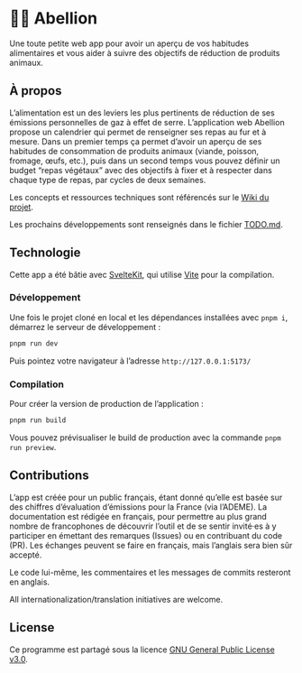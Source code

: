 # 🧑‍🌾 Abellion

Une toute petite web app pour avoir un aperçu de vos habitudes alimentaires et vous aider à suivre des objectifs de réduction de produits animaux.

## À propos

L’alimentation est un des leviers les plus pertinents de réduction de ses émissions personnelles de gaz à effet de serre. L’application web Abellion propose un calendrier qui permet de renseigner ses repas au fur et à mesure. Dans un premier temps ça permet d’avoir un aperçu de ses habitudes de consommation de produits animaux (viande, poisson, fromage, œufs, etc.), puis dans un second temps vous pouvez définir un budget “repas végétaux” avec des objectifs à fixer et à respecter dans chaque type de repas, par cycles de deux semaines.

Les concepts et ressources techniques sont référencés sur le [Wiki du projet](https://github.com/joachimesque/abellion/wiki).

Les prochains développements sont renseignés dans le fichier [TODO.md](TODO.md).

## Technologie

Cette app a été bâtie avec [SvelteKit](https://kit.svelte.dev/), qui utilise [Vite](https://vitejs.dev/) pour la compilation.

### Développement

Une fois le projet cloné en local et les dépendances installées avec `pnpm i`, démarrez le serveur de développement :

```bash
pnpm run dev
```

Puis pointez votre navigateur à l’adresse `http://127.0.0.1:5173/`

### Compilation

Pour créer la version de production de l’application :

```bash
pnpm run build
```

Vous pouvez prévisualiser le build de production avec la commande `pnpm run preview`.

## Contributions

L’app est créée pour un public français, étant donné qu’elle est basée sur des chiffres d’évaluation d’émissions pour la France (via l’ADEME). La documentation est rédigée en français, pour permettre au plus grand nombre de francophones de découvrir l’outil et de se sentir invité·es à y participer en émettant des remarques (Issues) ou en contribuant du code (PR). Les échanges peuvent se faire en français, mais l’anglais sera bien sûr accepté.

Le code lui-même, les commentaires et les messages de commits resteront en anglais.

All internationalization/translation initiatives are welcome.

## License

Ce programme est partagé sous la licence [GNU General Public License v3.0](https://choosealicense.com/licenses/gpl-3.0/).
